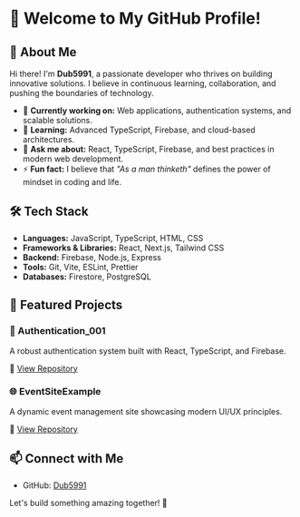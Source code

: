# 👋 Welcome to My GitHub Profile!

## 🚀 About Me
Hi there! I'm **Dub5991**, a passionate developer who thrives on building innovative solutions. I believe in continuous learning, collaboration, and pushing the boundaries of technology.

- 🔭 **Currently working on:** Web applications, authentication systems, and scalable solutions.
- 🌱 **Learning:** Advanced TypeScript, Firebase, and cloud-based architectures.
- 💬 **Ask me about:** React, TypeScript, Firebase, and best practices in modern web development.
- ⚡ **Fun fact:** I believe that _"As a man thinketh"_ defines the power of mindset in coding and life.

## 🛠️ Tech Stack
- **Languages:** JavaScript, TypeScript, HTML, CSS
- **Frameworks & Libraries:** React, Next.js, Tailwind CSS
- **Backend:** Firebase, Node.js, Express
- **Tools:** Git, Vite, ESLint, Prettier
- **Databases:** Firestore, PostgreSQL

## 📌 Featured Projects
### 🔐 Authentication_001
A robust authentication system built with React, TypeScript, and Firebase.

🔗 [View Repository](https://github.com/Dub5991/Authentication_001)

### 🌐 EventSiteExample
A dynamic event management site showcasing modern UI/UX principles.

🔗 [View Repository](https://github.com/Dub5991/EventSiteExample)

## 📫 Connect with Me
- GitHub: [Dub5991](https://github.com/Dub5991)

Let's build something amazing together! 🚀
